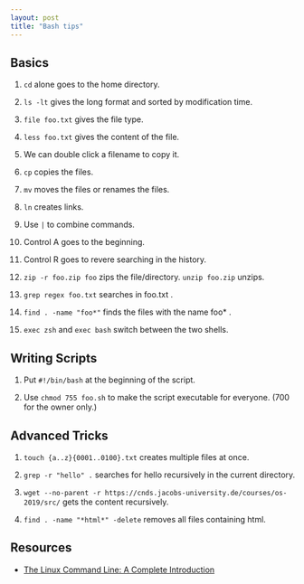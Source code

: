 ```yaml
---
layout: post
title: "Bash tips"
---
```


## Basics

1. `cd` alone goes to the home directory.

2. `ls -lt` gives the long format and sorted by modification time.

3. `file foo.txt` gives the file type.

4. `less foo.txt` gives the content of the file.

5. We can double click a filename to copy it.

6. `cp` copies the files.

7. `mv` moves the files or renames the files.

8. `ln` creates links.

9. Use `|` to combine commands.

10. Control A goes to the beginning.

11. Control R goes to revere searching in the history.

12. `zip -r foo.zip foo` zips the file/directory. `unzip foo.zip` unzips.

13. `grep regex foo.txt` searches in foo.txt .

14. `find . -name "foo*"` finds the files with the name foo* .

15. `exec zsh` and `exec bash` switch between the two shells.

## Writing Scripts

1. Put `#!/bin/bash` at the beginning of the script.

2. Use `chmod 755 foo.sh` to make the script executable for everyone. (700 for the owner only.)

## Advanced Tricks

1. `touch {a..z}{0001..0100}.txt` creates multiple files at once.

2. `grep -r "hello" .` searches for hello recursively in the current directory.

3. `wget --no-parent -r https://cnds.jacobs-university.de/courses/os-2019/src/` gets the content recursively.

4. `find . -name "*html*" -delete` removes all files containing html.

## Resources

* [The Linux Command Line: A Complete Introduction](https://www.amazon.com/Linux-Command-Line-Complete-Introduction-dp-1593273894/dp/1593273894/ref=mt_paperback?_encoding=UTF8&me=&qid=1564723984)
